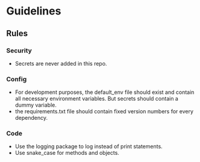 # Guidelines

## Rules

### Security

- Secrets are never added in this repo.

### Config

- For development purposes, the default_env file should exist and contain all necessary environment variables. But secrets should contain a dummy variable.
- the requirements.txt file should contain fixed version numbers for every dependency.

### Code

- Use the logging package to log instead of print statements.
- Use snake_case for methods and objects.